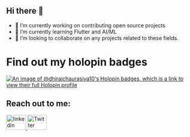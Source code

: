 ## Hi there 👋

- 🔭 I’m currently working on contributing open source projects
- 🌱 I’m currently learning Flutter and AI/ML
- 👯 I’m looking to collaborate on any projects related to these fields.
<!--- - 🤔 I’m looking for help with ... -->
<!--- 💬 Ask me about ... -->

# Find out my holopin badges
[![An image of @dhirajchaurasiya10's Holopin badges, which is a link to view their full Holopin profile](https://holopin.me/dhirajchaurasiya10)](https://holopin.io/@dhirajchaurasiya10)


## Reach out to me:  
<div align="left">
  <a href="https://www.linkedin.com/in/dhiraj-chaurasiya-226817314/" target="_blank">
  <img src="https://raw.githubusercontent.com/maurodesouza/profile-readme-generator/master/src/assets/icons/social/linkedin/default.svg" width="52" height="40" alt="linkedin logo"  />
  <a href="https://www.x.com/Dhiraj670/" target="_blank">
<img src="https://raw.githubusercontent.com/maurodesouza/profile-readme-generator/master/src/assets/icons/social/twitter/default.svg" width="52" height="40" alt="Twitter logo"  />

</div>
